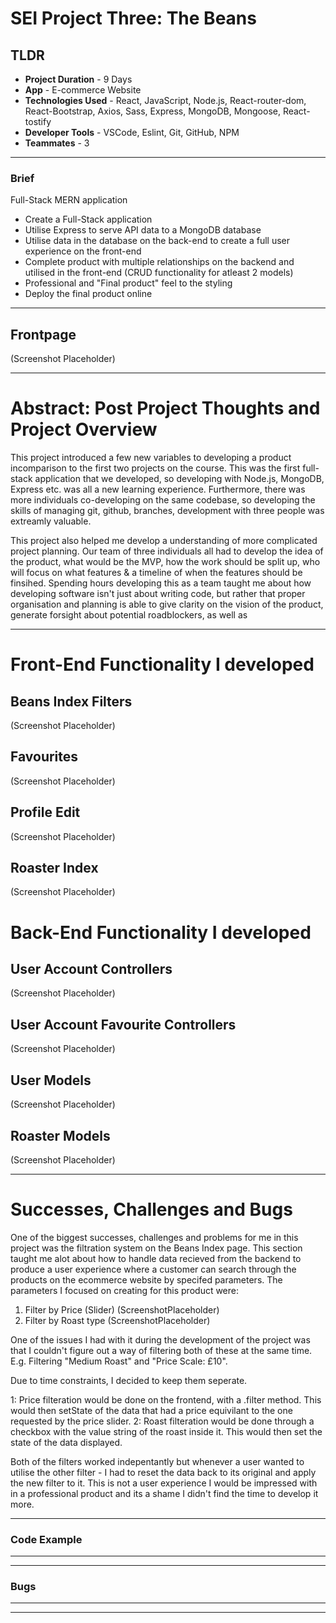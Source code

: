 # SEI Project Three: The Beans


## TLDR
- **Project Duration** - 9 Days
- **App** - E-commerce Website
- **Technologies Used** - React, JavaScript, Node.js, React-router-dom, React-Bootstrap, Axios, Sass, Express, MongoDB, Mongoose, React-tostify 
- **Developer Tools** - VSCode, Eslint, Git, GitHub, NPM
- **Teammates** - 3
____

### Brief

Full-Stack MERN application

- Create a Full-Stack application
- Utilise Express to serve API data to a MongoDB database
- Utilise data in the database on the back-end to create a full user experience on the front-end
- Complete product with multiple relationships on the backend and utilised in the front-end (CRUD functionality for atleast 2 models)
- Professional and "Final product" feel to the styling
- Deploy the final product online
____

## Frontpage
 (Screenshot Placeholder)
____

# Abstract: Post Project Thoughts and Project Overview

This project introduced a few new variables to developing a product incomparison to the first two projects on the course. This was the first full-stack application that we developed, so developing with Node.js, MongoDB, Express etc. was all a new learning experience. Furthermore, there was more individuals co-developing on the same codebase, so developing the skills of managing git, github, branches, development with three people was extreamly valuable. 

This project also helped me develop a understanding of more complicated project planning. Our team of three individuals all had to develop the idea of the product, what would be the MVP, how the work should be split up, who will focus on what features & a timeline of when the features should be finsihed. Spending hours developing this as a team taught me about how developing software isn't just about writing code, but rather that proper organisation and planning is able to give clarity on the vision of the product, generate forsight about potential roadblockers, as well as 



____

# Front-End Functionality I developed

## Beans Index Filters
 (Screenshot Placeholder)

## Favourites 
 (Screenshot Placeholder)

 ## Profile Edit
 (Screenshot Placeholder)

 ## Roaster Index
 (Screenshot Placeholder)


 # Back-End Functionality I developed

## User Account Controllers
 (Screenshot Placeholder)

 ## User Account Favourite Controllers
 (Screenshot Placeholder)

 ## User Models
 (Screenshot Placeholder)

  ## Roaster Models
 (Screenshot Placeholder)
____

# Successes, Challenges and Bugs

One of the biggest successes, challenges and problems for me in this project was the filtration system on the Beans Index page. This section taught me alot about how to handle data recieved from the backend to produce a user experience where a customer can search through the products on the ecommerce website by specifed parameters. The parameters I focused on creating for this product were:

1. Filter by Price (Slider)
(ScreenshotPlaceholder)
2. Filter by Roast type 
(ScreenshotPlaceholder)

One of the issues I had with it during the development of the project was that I couldn't figure out a way of filtering both of these at the same time. E.g. Filtering "Medium Roast" and "Price Scale: £10".

Due to time constraints, I decided to keep them seperate.

1: Price filteration would be done on the frontend, with a .filter method. This would then setState of the data that had a price equivilant to the one requested by the price slider.
2: Roast filteration would be done through a checkbox with the value string of the roast inside it. This would then set the state of the data displayed.

Both of the filters worked indepentantly but whenever a user wanted to utilise the other filter - I had to reset the data back to its original and apply the new filter to it. This is not a user experience I would be impressed with in a professional product and its a shame I didn't find the time to develop it more. 

____

### Code Example
____

____
### Bugs

____
____